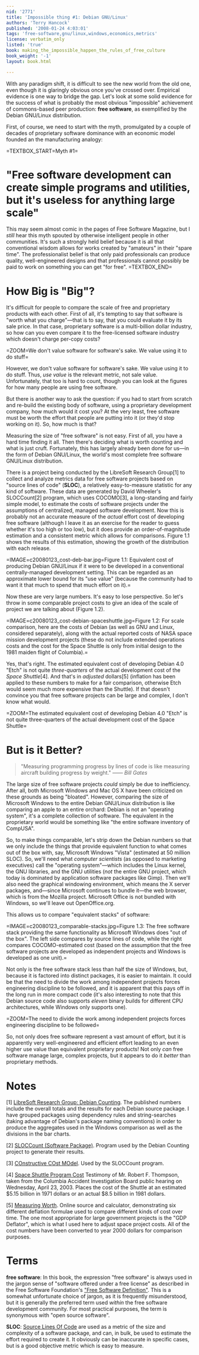 ```yaml
---
nid: '2771'
title: 'Impossible thing #1: Debian GNU/Linux'
authors: 'Terry Hancock'
published: '2008-01-24 4:03:01'
tags: 'free-software,gnu/linux,windows,economics,metrics'
license: verbatim_only
listed: 'true'
book: making_the_impossible_happen_the_rules_of_free_culture
book_weight: '-1'
layout: book.html

---
```

<!--Impossible Thing #1: Debian GNU/Linux -->

With any paradigm shift, it is difficult to see the new world from the old one, even though it is glaringly obvious once you've crossed over. Empirical evidence is one way to bridge the gap. Let's look at some solid evidence for the success of what is probably the most obvious "impossible" achievement of commons-based peer production: **free software**, as exemplified by the Debian GNU/Linux distribution.

<!--break-->

First, of course, we need to start with the myth, promulgated by a couple of decades of proprietary software dominance with an economic model founded an the manufacturing analogy:

=TEXTBOX_START=Myth #1=
# "Free software development can create simple programs and utilities, but it's useless for anything large scale"

This may seem almost comic in the pages of Free Software Magazine, but I *still* hear this myth spouted by otherwise intelligent people in other communities. It's such a strongly held belief because it is all that conventional wisdom allows for works created by "amateurs" in their "spare time". The professionalist belief is that only paid professionals can produce quality, well-engineered designs and that professionals cannot possibly be paid to work on something you can get "for free".
=TEXTBOX_END=

# How Big is "Big"?

It's difficult for people to compare the scale of free and proprietary products with each other. First of all, it's tempting to say that software is "worth what you charge"—that is to say, that you could evaluate it by its sale price. In that case, proprietary software is a multi-billion dollar industry, so how can you even compare it to the free-licensed software industry which doesn't charge per-copy costs?

=ZOOM=We don't value software for software's sake. We value using it to do stuff=

However, we don't value software for software's sake. We value using it to do stuff. Thus, _use value_ is the relevant metric, not sale value. Unfortunately, that too is hard to count, though you can look at the figures for how many people are using free software.

But there is another way to ask the question: if you had to start from scratch and re-build the existing body of software, using a proprietary development company, how much would it cost you? At the very least, free software must be worth the effort that people are putting into it (or they'd stop working on it). So, how much is that?

Measuring the size of "free software" is not easy. First of all, you have a hard time finding it all. Then there's deciding what is worth counting and what is just cruft. Fortunately, this has largely already been done for us—in the form of Debian GNU/Linux, the world's most complete free software GNU/Linux distribution.

There is a project being conducted by the LibreSoft Research Group[1] to collect and analyze metrics data for free software projects based on "source lines of code" (**SLOC**), a relatively easy-to-measure statistic for any kind of software. These data are generated by David Wheeler's SLOCCount[2] program, which uses COCOMO[3], a long-standing and fairly simple model, to estimate the costs of software projects under the assumptions of centralized, managed software development. Now this is probably not an accurate measure of the _actual_ effort cost of developing free software (although I leave it as an exercise for the reader to guess whether it's too high or too low), but it does provide an order-of-magnitude estimation and a consistent metric which allows for comparisons. Figure 1.1 shows the results of this estimation, showing the growth of the distribution with each release.

=IMAGE=c20080123_cost-deb-bar.jpg=Figure 1.1: Equivalent cost of producing Debian GNU/Linux if it were to be developed in a conventional centrally-managed development setting. This can be regarded as an approximate lower bound for its "use value" (because the community had to want it that much to spend that much effort on it).=

Now these are very large numbers. It's easy to lose perspective. So let's throw in some comparable project costs to give an idea of the scale of project we are talking about (Figure 1.2).

=IMAGE=c20080123_cost-debian-spaceshuttle.jpg=Figure 1.2: For scale comparison, here are the costs of Debian (as well as GNU and Linux, considered separately), along with the actual reported costs of NASA space mission development projects (these do not include extended operations costs and the cost for the Space Shuttle is only from initial design to the 1981 maiden flight of Columbia).=

Yes, that's right. The estimated equivalent cost of developing Debian 4.0 "Etch" is not quite _three-quarters_ of the actual development cost of the _Space Shuttle_[4]. And that's in _adjusted_ dollars[5] (inflation has been applied to these numbers to make for a fair comparison, otherwise Etch would seem much more expensive than the Shuttle). If that doesn't convince you that free software projects can be large and complex, I don't know what would.

=ZOOM=The estimated equivalent cost of developing Debian 4.0 "Etch" is not quite three-quarters of the actual development cost of the Space Shuttle=

# But is it Better?

>"Measuring programming progress by lines of code is like measuring aircraft building progress by weight." —— _Bill Gates_

The large size of free software projects _could_ simply be due to inefficiency. After all, both Microsoft Windows and Mac OS X have been criticized on these grounds as being "bloated". However, comparing the size of Microsoft Windows to the entire Debian GNU/Linux distribution is like comparing an apple to an entire orchard: Debian is not an "operating system", it's a complete collection of software. The equivalent in the proprietary world would be something like "the entire software inventory of CompUSA".

So, to make things comparable, let's strip down the Debian numbers so that we only include the things that provide equivalent function to what comes out of the box with, say, Microsoft Windows "Vista" (estimated at 50 million SLOC). So, we'll need what _computer scientists_ (as opposed to marketing executives) call the "operating system"—which includes the Linux kernel, the GNU libraries, and the GNU utilities (_not_ the entire GNU project, which today is dominated by application software packages like Gimp). Then we'll also need the graphical windowing environment, which means the X server packages, and—since Microsoft continues to bundle it—the web browser, which is from the Mozilla project. Microsoft Office is not bundled with Windows, so we'll leave out OpenOffice.org.

This allows us to compare "equivalent stacks" of software:

=IMAGE=c20080123_comparable-stacks.jpg=Figure 1.3: The free software stack providing the same functionality as Microsoft Windows does "out of the box".  The left side compares by source lines of code, while the right compares COCOMO-estimated cost (based on the assumption that the free software projects are developed as independent projects and Windows is developed as one unit).=

Not only is the free software stack less than half the size of Windows, but, because it is factored into distinct packages, it is easier to maintain. It could be that the need to divide the work among independent projects forces engineering discipline to be followed, and it is apparent that this pays off in the long run in more compact code (it's also interesting to note that this Debian source code also supports _eleven_ binary builds for different CPU architectures, while Windows only supports one).

=ZOOM=The need to divide the work among independent projects forces engineering discipline to be followed=

So, not only does free software represent a vast amount of effort, but it is apparently very well-engineered and efficient effort leading to an even higher use value than equivalent proprietary products! Not only _can_ free software manage large, complex projects, but it appears to do it _better_ than proprietary methods.


# Notes

[1] [LibreSoft Research Group: Debian Counting](http://libresoft.es/debian-counting). The published numbers include the overall totals and the results for each Debian source package. I have grouped packages using dependency rules and string-searches (taking advantage of Debian's package naming conventions) in order to produce the aggregates used in the Windows comparison as well as the divisions in the bar charts.

[2] [SLOCCount (Software Package)](http://www.dwheeler.com/sloccount/). Program used by the Debian Counting project to generate their results.

[3] [COnstructive COst MOdel](http://en.wikipedia.org/wiki/COCOMO). Used by the SLOCCount program.

[4] [Space Shuttle Program Cost]() Testimony of Mr. Robert F. Thompson, taken from the Columbia Accident Investigation Board public hearing on Wednesday, April 23, 2003. Places the cost of the Shuttle at an estimated $5.15 billion in 1971 dollars or an actual $8.5 billion in 1981 dollars.

[5] [Measuring Worth](http://www.measuringworth.com/uscompare). Online source and calculator, demonstrating six different deflation formulae used to compare different kinds of cost over time. The one most appropriate for large government projects is the "GDP Deflator", which is what I used here to adjust space project costs. All of the cost numbers have been converted to year 2000 dollars for comparison purposes.


# Terms

**free software**: In this book, the expression "free software" is always used in the jargon sense of "software offered under a free license" as described in the Free Software Foundation's ["Free Software Definition"](http://www.fsf.org/licensing/essays/free-sw.html). This is a somewhat unfortunate choice of jargon, as it is frequently misunderstood, but it is generally the preferred term used _within_ the free software development community. For most practical purposes, the term is synonymous with "open source software".

**SLOC**: [Source Lines Of Code](http://en.wikipedia.org/wiki/Source_lines_of_code) are used as a metric of the size and complexity of a software package, and can, in bulk, be used to estimate the effort required to create it. It obviously can be inaccurate in specific cases, but is a good objective metric which is easy to measure.

